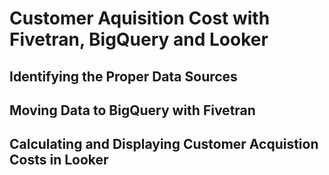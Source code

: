 # Customer Aquisition Cost with Fivetran, BigQuery and Looker

## Identifying the Proper Data Sources

## Moving Data to BigQuery with Fivetran

## Calculating and Displaying Customer Acquistion Costs in Looker

